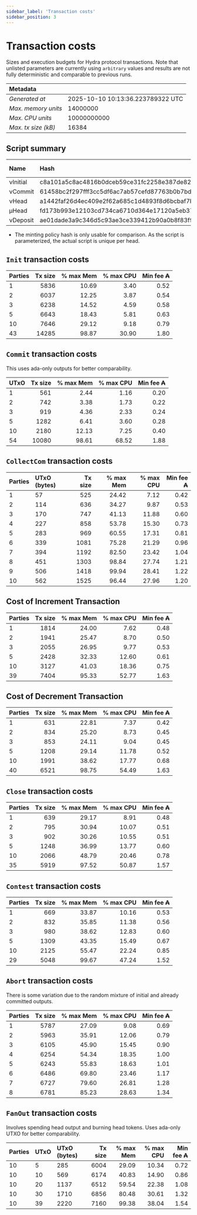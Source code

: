 ```yaml
--- 
sidebar_label: 'Transaction costs' 
sidebar_position: 3 
--- 
```


# Transaction costs 

Sizes and execution budgets for Hydra protocol transactions. Note that unlisted parameters are currently using `arbitrary` values and results are not fully deterministic and comparable to previous runs.

| Metadata | |
| :--- | :--- |
| _Generated at_ | 2025-10-10 10:13:36.223789322 UTC |
| _Max. memory units_ | 14000000 |
| _Max. CPU units_ | 10000000000 |
| _Max. tx size (kB)_ | 16384 |

## Script summary

| Name   | Hash | Size (Bytes) 
| :----- | :--- | -----------: 
| νInitial | c8a101a5c8ac4816b0dceb59ce31fc2258e387de828f02961d2f2045 | 2652 | 
| νCommit | 61458bc2f297fff3cc5df6ac7ab57cefd87763b0b7bd722146a1035c | 685 | 
| νHead | a1442faf26d4ec409e2f62a685c1d4893f8d6bcbaf7bcb59d6fa1340 | 14599 | 
| μHead | fd173b993e12103cd734ca6710d364e17120a5eb37a224c64ab2b188* | 5284 | 
| νDeposit | ae01dade3a9c346d5c93ae3ce339412b90a0b8f83f94ec6baa24e30c | 1102 | 

* The minting policy hash is only usable for comparison. As the script is parameterized, the actual script is unique per head.

## `Init` transaction costs

| Parties | Tx size | % max Mem | % max CPU | Min fee ₳ |
| :------ | ------: | --------: | --------: | --------: |
| 1| 5836 | 10.69 | 3.40 | 0.52 |
| 2| 6037 | 12.25 | 3.87 | 0.54 |
| 3| 6238 | 14.52 | 4.59 | 0.58 |
| 5| 6643 | 18.43 | 5.81 | 0.63 |
| 10| 7646 | 29.12 | 9.18 | 0.79 |
| 43| 14285 | 98.87 | 30.90 | 1.80 |


## `Commit` transaction costs
 This uses ada-only outputs for better comparability.

| UTxO | Tx size | % max Mem | % max CPU | Min fee ₳ |
| :--- | ------: | --------: | --------: | --------: |
| 1| 561 | 2.44 | 1.16 | 0.20 |
| 2| 742 | 3.38 | 1.73 | 0.22 |
| 3| 919 | 4.36 | 2.33 | 0.24 |
| 5| 1282 | 6.41 | 3.60 | 0.28 |
| 10| 2180 | 12.13 | 7.25 | 0.40 |
| 54| 10080 | 98.61 | 68.52 | 1.88 |


## `CollectCom` transaction costs

| Parties | UTxO (bytes) |Tx size | % max Mem | % max CPU | Min fee ₳ |
| :------ | :----------- |------: | --------: | --------: | --------: |
| 1 | 57 | 525 | 24.42 | 7.12 | 0.42 |
| 2 | 114 | 636 | 34.27 | 9.87 | 0.53 |
| 3 | 170 | 747 | 41.13 | 11.88 | 0.60 |
| 4 | 227 | 858 | 53.78 | 15.30 | 0.73 |
| 5 | 283 | 969 | 60.55 | 17.31 | 0.81 |
| 6 | 339 | 1081 | 75.28 | 21.29 | 0.96 |
| 7 | 394 | 1192 | 82.50 | 23.42 | 1.04 |
| 8 | 451 | 1303 | 98.84 | 27.74 | 1.21 |
| 9 | 506 | 1418 | 99.94 | 28.41 | 1.22 |
| 10 | 562 | 1525 | 96.44 | 27.96 | 1.20 |


## Cost of Increment Transaction

| Parties | Tx size | % max Mem | % max CPU | Min fee ₳ |
| :------ | ------: | --------: | --------: | --------: |
| 1| 1814 | 24.00 | 7.62 | 0.48 |
| 2| 1941 | 25.47 | 8.70 | 0.50 |
| 3| 2055 | 26.95 | 9.77 | 0.53 |
| 5| 2428 | 32.33 | 12.60 | 0.61 |
| 10| 3127 | 41.03 | 18.36 | 0.75 |
| 39| 7404 | 95.33 | 52.77 | 1.63 |


## Cost of Decrement Transaction

| Parties | Tx size | % max Mem | % max CPU | Min fee ₳ |
| :------ | ------: | --------: | --------: | --------: |
| 1| 631 | 22.81 | 7.37 | 0.42 |
| 2| 834 | 25.20 | 8.73 | 0.45 |
| 3| 853 | 24.11 | 9.04 | 0.45 |
| 5| 1208 | 29.14 | 11.78 | 0.52 |
| 10| 1991 | 38.62 | 17.77 | 0.68 |
| 40| 6521 | 98.75 | 54.49 | 1.63 |


## `Close` transaction costs

| Parties | Tx size | % max Mem | % max CPU | Min fee ₳ |
| :------ | ------: | --------: | --------: | --------: |
| 1| 639 | 29.17 | 8.91 | 0.48 |
| 2| 795 | 30.94 | 10.07 | 0.51 |
| 3| 902 | 30.26 | 10.55 | 0.51 |
| 5| 1248 | 36.99 | 13.77 | 0.60 |
| 10| 2066 | 48.79 | 20.46 | 0.78 |
| 35| 5919 | 97.52 | 50.87 | 1.57 |


## `Contest` transaction costs

| Parties | Tx size | % max Mem | % max CPU | Min fee ₳ |
| :------ | ------: | --------: | --------: | --------: |
| 1| 669 | 33.87 | 10.16 | 0.53 |
| 2| 832 | 35.85 | 11.38 | 0.56 |
| 3| 980 | 38.62 | 12.83 | 0.60 |
| 5| 1309 | 43.35 | 15.49 | 0.67 |
| 10| 2125 | 55.47 | 22.24 | 0.85 |
| 29| 5048 | 99.67 | 47.24 | 1.52 |


## `Abort` transaction costs
There is some variation due to the random mixture of initial and already committed outputs.

| Parties | Tx size | % max Mem | % max CPU | Min fee ₳ |
| :------ | ------: | --------: | --------: | --------: |
| 1| 5787 | 27.09 | 9.08 | 0.69 |
| 2| 5963 | 35.91 | 12.06 | 0.79 |
| 3| 6105 | 45.90 | 15.45 | 0.90 |
| 4| 6254 | 54.34 | 18.35 | 1.00 |
| 5| 6243 | 55.83 | 18.63 | 1.01 |
| 6| 6486 | 69.80 | 23.46 | 1.17 |
| 7| 6727 | 79.60 | 26.81 | 1.28 |
| 8| 6781 | 85.23 | 28.63 | 1.34 |


## `FanOut` transaction costs
Involves spending head output and burning head tokens. Uses ada-only UTXO for better comparability.

| Parties | UTxO  | UTxO (bytes) | Tx size | % max Mem | % max CPU | Min fee ₳ |
| :------ | :---- | :----------- | ------: | --------: | --------: | --------: |
| 10 | 5 | 285 | 6004 | 29.09 | 10.34 | 0.72 |
| 10 | 10 | 569 | 6174 | 40.83 | 14.90 | 0.86 |
| 10 | 20 | 1137 | 6512 | 59.54 | 22.38 | 1.08 |
| 10 | 30 | 1710 | 6856 | 80.48 | 30.61 | 1.32 |
| 10 | 39 | 2220 | 7160 | 99.38 | 38.04 | 1.54 |

